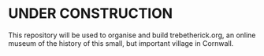 # UNDER CONSTRUCTION

This repository will be used to organise and build trebetherick.org, an online museum of the history of this small, but important village in Cornwall.
